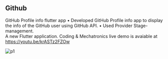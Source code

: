 ## Github

GitHub Profile info flutter app
• Developed GitHub Profile info app to display the info of the GitHub user using GitHub API.
• Used Provider Stage-management.  
A new Flutter application. Coding & Mechatronics live demo is avaiable at https://youtu.be/krASTz2FZOw

![p1](https://user-images.githubusercontent.com/30105909/110253356-e7ce6680-7faf-11eb-92d2-01b4a2f2865b.png)
